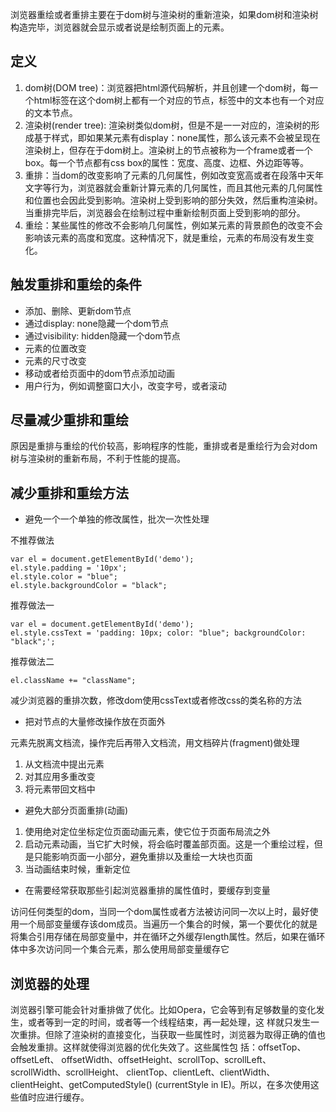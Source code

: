 <p>浏览器重绘或者重排主要在于dom树与渲染树的重新渲染，如果dom树和渲染树构造完毕，浏览器就会显示或者说是绘制页面上的元素。</p>

## 定义
1. dom树(DOM tree)：浏览器把html源代码解析，并且创建一个dom树，每一个html标签在这个dom树上都有一个对应的节点，标签中的文本也有一个对应的文本节点。
2. 渲染树(render tree): 渲染树类似dom树，但是不是一一对应的，渲染树的形成基于样式，即如果某元素有display：none属性，那么该元素不会被呈现在渲染树上，但存在于dom树上。渲染树上的节点被称为一个frame或者一个box。每一个节点都有css box的属性：宽度、高度、边框、外边距等等。
3. 重排：当dom的改变影响了元素的几何属性，例如改变宽高或者在段落中天年文字等行为，浏览器就会重新计算元素的几何属性，而且其他元素的几何属性和位置也会因此受到影响。渲染树上受到影响的部分失效，然后重构渲染树。当重排完毕后，浏览器会在绘制过程中重新绘制页面上受到影响的部分。
4. 重绘：某些属性的修改不会影响几何属性，例如某元素的背景颜色的改变不会影响该元素的高度和宽度。这种情况下，就是重绘，元素的布局没有发生变化。

## 触发重排和重绘的条件

* 添加、删除、更新dom节点
* 通过display: none隐藏一个dom节点
* 通过visibility: hidden隐藏一个dom节点
* 元素的位置改变
* 元素的尺寸改变
* 移动或者给页面中的dom节点添加动画
* 用户行为，例如调整窗口大小，改变字号，或者滚动

## 尽量减少重排和重绘
<p>
原因是重排与重绘的代价较高，影响程序的性能，重排或者是重绘行为会对dom树与渲染树的重新布局，不利于性能的提高。
</p> 

## 减少重排和重绘方法

* 避免一个一个单独的修改属性，批次一次性处理

<p>不推荐做法</p>

```
var el = document.getElementById('demo');
el.style.padding = '10px';
el.style.color = "blue";
el.style.backgroundColor = "black";

```
<p>推荐做法一</p>

```
var el = document.getElementById('demo');
el.style.cssText = 'padding: 10px; color: "blue"; backgroundColor: "black";';

```

<p>推荐做法二</p>

```
el.className += "className";
```
<p>
减少浏览器的重排次数，修改dom使用cssText或者修改css的类名称的方法
</p>

* 把对节点的大量修改操作放在页面外
<p>
元素先脱离文档流，操作完后再带入文档流，用文档碎片(fragment)做处理
</p>

1. 从文档流中提出元素
2. 对其应用多重改变
3. 将元素带回文档中

* 避免大部分页面重排(动画)
1. 使用绝对定位坐标定位页面动画元素，使它位于页面布局流之外
2. 启动元素动画，当它扩大时候，将会临时覆盖部页面。这是一个重绘过程，但是只能影响页面一小部分，避免重排以及重绘一大块也页面
3. 当动画结束时候，重新定位

* 在需要经常获取那些引起浏览器重排的属性值时，要缓存到变量
<p>
访问任何类型的dom，当同一个dom属性或者方法被访问同一次以上时，最好使用一个局部变量缓存该dom成员。当遍历一个集合的时候，第一个要优化的就是将集合引用存储在局部变量中，并在循环之外缓存length属性。然后，如果在循环体中多次访问同一个集合元素，那么使用局部变量缓存它
</p>

## 浏览器的处理
<p>
浏览器引擎可能会针对重排做了优化。比如Opera，它会等到有足够数量的变化发生，或者等到一定的时间，或者等一个线程结束，再一起处理，这 样就只发生一次重排。但除了渲染树的直接变化，当获取一些属性时，浏览器为取得正确的值也会触发重排。这样就使得浏览器的优化失效了。这些属性包 括：offsetTop、offsetLeft、 offsetWidth、offsetHeight、scrollTop、scrollLeft、scrollWidth、scrollHeight、 clientTop、clientLeft、clientWidth、clientHeight、getComputedStyle() (currentStyle in IE)。所以，在多次使用这些值时应进行缓存。
</p>
